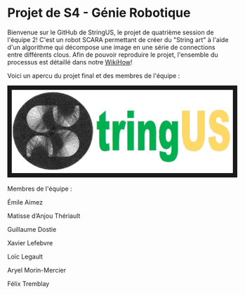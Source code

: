 # Projet de S4 - Génie Robotique
Bienvenue sur le GitHub de StringUS, le projet de quatrième session de l'équipe 2!
C'est un robot SCARA permettant de créer du "String art" à l'aide d'un 
algorithme qui décompose une image en une série de connections entre différents clous. 
Afin de pouvoir reproduire le projet, l'ensemble du processus est détaillé dans notre [WikiHow](https://github.com/Cloclo222/StringUs/wiki)!

Voici un apercu du projet final et des membres de l'équipe :  <div style="display:flex; justify-content:center;">
  <a href="https://www.youtube.com/watch?v=m2AeZZNMaKs" target="_blank"><img src="https://github.com/Cloclo222/StringUs/blob/0661b0e87b42db8224cb183debad8b94f7c75bdf/Documents/Images/LogoStringUS.png" border="10" /></a>
</div>

Membres de l'équipe :

Émile Aimez​

Matisse d’Anjou Thériault​

Guillaume Dostie​

Xavier Lefebvre​

Loïc Legault​

Aryel Morin-Mercier​

Félix Tremblay

